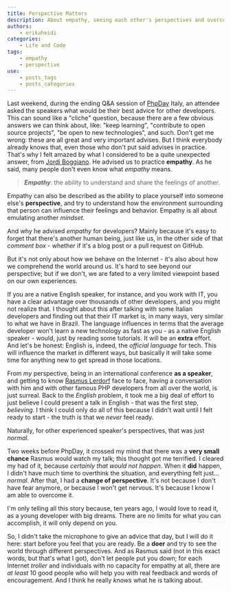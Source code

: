 ```yaml
---
title: Perspective Matters
description: About empathy, seeing each other's perspectives and overcoming fears
authors:
    - erikaheidi
categories:
    - Life and Code
tags:
    - empathy
    - perspective
use:
    - posts_tags
    - posts_categories
---
```


Last weekend, during the ending Q&A session of [PhpDay](http://2014.phpday.it/) Italy, an attendee asked the speakers what would be their best advice for other developers. This can sound like a "cliche" question, because there are a few obvious answers we can think about, like: "keep learning", "contribute to open source projects", "be open to new technologies", and such. Don't get me wrong: these are all great and very important advises. But I think everybody already knows that, even those who don't put said advises in practice. That's why I felt amazed by what I considered to be a quite unexpected answer, from [Jordi Boggiano](https://twitter.com/seldaek). He advised us to practice **empathy**. As he said, many people don't even know what _empathy_ means.

> **_Empathy_**: the ability to understand and share the feelings of another.

Empathy can also be described as the ability to place yourself into someone else's **perspective**, and try to understand how the environment surrounding that person can influence their feelings and behavior. Empathy is all about emulating another _mindset_.

And why he advised _empathy_ for developers? Mainly because it's easy to forget that there's another human being, just like us, in the other side of that _comment box_ - whether if it's a blog post or a pull request on GitHub. 

But it's not only about how we behave on the Internet - it's also about how we comprehend the world around us. It's hard to see beyond our perspective; but if we don't, we are fated to a very limited viewpoint based on our own experiences.

If you are a native English speaker, for instance, and you work with IT, you have a clear advantage over thousands of other developers, and you might not realize that. I thought about this after talking with some Italian developers and finding out that their IT market is, in many ways, very similar to what we have in Brazil.  The language influences in terms that the average developer won't learn a new technology as fast as you - as a native English speaker - would, just by reading some tutorials. It will be an **extra** effort. And let's be honest: English is, indeed, the _official language_ for tech. This will influence the market in different ways, but basically it will take some time for anything new to get spread in those locations.

From _my_ perspective, being in an international conference **as a speaker**, and getting to know [Rasmus Lerdorf](https://twitter.com/rasmus) face to face, having a conversation with him and with other famous PHP developers from all over the world, is just surreal. Back to the _English_ problem, it took me a big deal of effort to just believe I could present a talk in English - that was the first step, _believing_. I think I could only do all of this because I didn't wait until I felt ready to start - the truth is that we _never_ feel ready.

Naturally, for other experienced speaker's perspectives, that was just _normal_.

Two weeks before PhpDay, it crossed my mind that there was a **very small chance** Rasmus would watch my talk; this thought got me terrified. I cleared my had of it, because _certainly that would not happen_. When it **did** happen, I didn't have much time to overthink the situation, and everything felt just... _normal_. After that, I had a **change of perspective**. It's not because I don't have fear anymore, or because I won't get nervous. It's because I know I am able to overcome it.

I'm only telling all this story because, ten years ago, I would love to read it, as a young developer with big dreams. There are no limits for what you can accomplish, it will only depend on you.

So, I didn't take the microphone to give an advice that day, but I will do it here: start before you feel that you are ready. Be a **doer** and try to see the world through different perspectives. And as Rasmus said (not in this exact words, but that's what I got), don't let people put you down; for each Internet _troller_ and individuals with no capacity for empathy at all, there are _at least_ 10 good people who will help you with real feedback and words of encouragement. And I think he really _knows_ what he is talking about.


